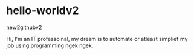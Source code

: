 # hello-worldv2
new2githubv2

Hi, I'm an IT professoinal, my dream is to automate or atleast simplief my job using programming ngek ngek.
